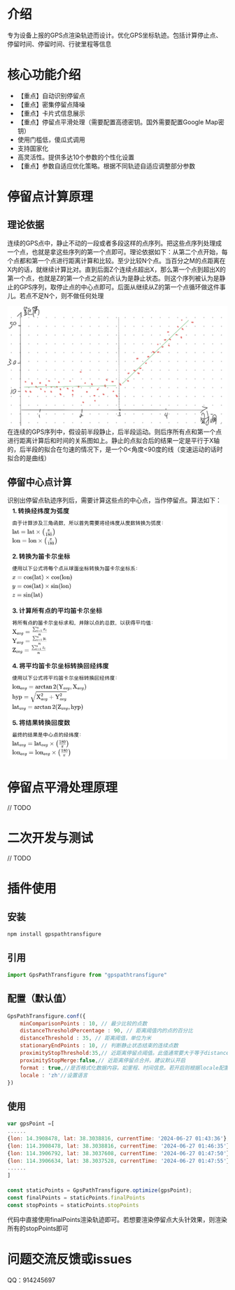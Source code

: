 # 介绍
专为设备上报的GPS点渲染轨迹而设计。优化GPS坐标轨迹。包括计算停止点、停留时间、停留时间、行驶里程等信息

# 核心功能介绍
- 【重点】自动识别停留点
- 【重点】密集停留点降噪
- 【重点】卡片式信息展示
- 【重点】停留点平滑处理（需要配置高德密钥。国外需要配置Google Map密钥）
- 使用门槛低，傻瓜式调用
- 支持国家化
- 高灵活性。提供多达10个参数的个性化设置
- 【重点】参数自适应优化策略。根据不同轨迹自适应调整部分参数

# 停留点计算原理
## 理论依据
连续的GPS点中，静止不动的一段或者多段这样的点序列。把这些点序列处理成一个点，也就是拿这些序列的第一个点即可。理论依据如下：从第二个点开始，每个点都和第一个点进行距离计算和比较。至少比较N个点。当百分之M的点距离在X内的话，就继续计算比对。直到后面Z个连续点超出X，那么第一个点到超出X的第一个点，也就是Z的第一个点之前的点认为是静止状态。则这个序列被认为是静止的GPS序列，取停止点的中心点即可。后面从继续从Z的第一个点循环做这件事儿。若点不足N个，则不做任何处理

![stoppoint.png](/doc/stoppoint.png)
在连续的GPS序列中，假设前半段静止，后半段运动。则后序所有点和第一个点进行距离计算后和时间的关系图如上。静止的点拟合后的结果一定是平行于X轴的，后半段的拟合在匀速的情况下，是一个0<角度<90度的线（变速运动的话时拟合的是曲线）

## 停留中心点计算
识别出停留点轨迹序列后，需要计算这些点的中心点，当作停留点。算法如下：
![centerpoint.png](/doc/centerpoint.png)

# 停留点平滑处理原理
// TODO

# 二次开发与测试
// TODO

# 插件使用
## 安装
``` shell
npm install gpspathtransfigure
```
## 引用
``` javascript
import GpsPathTransfigure from "gpspathtransfigure"
```
## 配置（默认值）
``` javascript
GpsPathTransfigure.conf({
    minComparisonPoints : 10, // 最少比较的点数
    distanceThresholdPercentage : 90, // 距离阈值内的点的百分比
    distanceThreshold : 35, // 距离阈值，单位为米
    stationaryEndPoints : 10, // 判断静止状态结束的连续点数
    proximityStopThreshold:35,// 近距离停留点阈值。此值通常要大于等于distanceThreshold
    proximityStopMerge:false,// 近距离停留点合并。建议默认开启
    format : true,//是否格式化数据内容。如里程、时间信息。若开启则根据locale配置输出对应国家语言的信息的内容
    locale : 'zh'//设置语言
})
```
## 使用
``` javascript
var gpsPoint =[
......
{lon: 14.3908478, lat: 38.3038816, currentTime: '2024-06-27 01:43:36'},
{lon: 114.3908478, lat: 38.3038816, currentTime: '2024-06-27 01:46:35'},
{lon: 114.3906792, lat: 38.3037608, currentTime: '2024-06-27 01:47:50'},
{lon: 114.3906634, lat: 38.3037528, currentTime: '2024-06-27 01:47:55'},
......
]

const staticPoints = GpsPathTransfigure.optimize(gpsPoint);
const finalPoints = staticPoints.finalPoints
const stopPoints = staticPoints.stopPoints
```
代码中直接使用finalPoints渲染轨迹即可。若想要渲染停留点大头针效果，则渲染所有的stopPoints即可

# 问题交流反馈或issues
 QQ：914245697